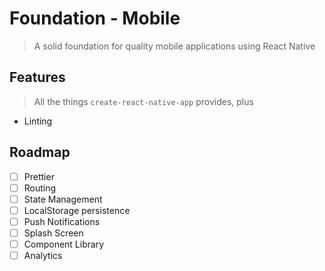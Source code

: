# Foundation - Mobile
> A solid foundation for quality mobile applications using React Native

## Features
> All the things `create-react-native-app` provides, plus
- Linting

## Roadmap
- [ ] Prettier
- [ ] Routing
- [ ] State Management
- [ ] LocalStorage persistence
- [ ] Push Notifications
- [ ] Splash Screen
- [ ] Component Library
- [ ] Analytics
